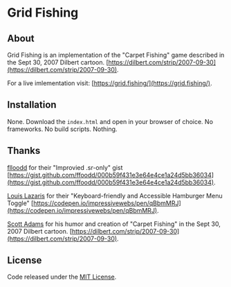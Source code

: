 # Grid Fishing

## About

Grid Fishing is an implementation of the "Carpet Fishing" game described in the Sept 30, 2007 Dilbert cartoon. [https://dilbert.com/strip/2007-09-30](https://dilbert.com/strip/2007-09-30).

For a live imlementation visit: [https://grid.fishing/](https://grid.fishing/).

## Installation

None.  Download the `index.html` and open in your browser of choice.  No frameworks.  No build scripts.  Nothing.  

## Thanks

[flloodd](https://github.com/ffoodd) for their "Improvied .sr-only" gist [https://gist.github.com/ffoodd/000b59f431e3e64e4ce1a24d5bb36034](https://gist.github.com/ffoodd/000b59f431e3e64e4ce1a24d5bb36034).


[Louis Lazaris](https://codepen.io/impressivewebs) for their "Keyboard-friendly and Accessible Hamburger Menu Toggle" [https://codepen.io/impressivewebs/pen/qBbmMRJ](https://codepen.io/impressivewebs/pen/qBbmMRJ).

[Scott Adams](https://dilbert.com/about) for his humor and creation of "Carpet Fishing" in the Sept 30, 2007 Dilbert cartoon. [https://dilbert.com/strip/2007-09-30](https://dilbert.com/strip/2007-09-30).

## License

Code released under the [MIT License](https://github.com/bstruthers/grid-fishing/blob/main/LICENSE).